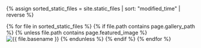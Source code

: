 {% assign sorted_static_files = site.static_files | sort: "modified_time"  | reverse %}

<div class="gallery gallery__item--crop" data-columns="1">
  {% for file in sorted_static_files %}
    {% if file.path contains page.gallery_path %}
    {% unless file.path contains page.featured_image %}
      <img src="{{ file.path }}" alt="{{ file.basename }}">
    {% endunless %}
    {% endif %}
  {% endfor %}
</div>
